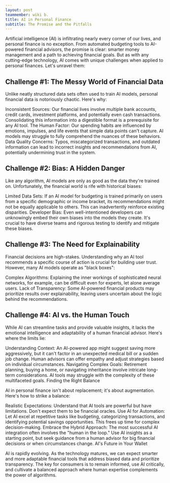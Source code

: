 ```yaml
---
layout: post
teammember: wiki b.
title: AI in Personal Finance
subtitle: The Promise and the Pitfalls
---
```

Artificial intelligence (AI) is infiltrating nearly every corner of our lives, and personal finance is no exception. From automated budgeting tools to AI-powered financial advisors, the promise is clear: smarter money management and a path to achieving financial goals. But as with any cutting-edge technology, AI comes with unique challenges when applied to personal finances. Let's unravel them:

## Challenge #1: The Messy World of Financial Data

Unlike neatly structured data sets often used to train AI models, personal financial data is notoriously chaotic. Here's why:

Inconsistent Sources: Our financial lives involve multiple bank accounts, credit cards, investment platforms, and potentially even cash transactions. Consolidating this information into a digestible format is a prerequisite for any AI tool.
The Human Factor: Our spending habits are influenced by emotions, impulses, and life events that simple data points can't capture. AI models may struggle to fully comprehend the nuances of these behaviors.
Data Quality Concerns: Typos, miscategorized transactions, and outdated information can lead to incorrect insights and recommendations from AI, potentially undermining trust in the system.

## Challenge #2: Bias: A Hidden Danger

Like any algorithm, AI models are only as good as the data they're trained on. Unfortunately, the financial world is rife with historical biases:

Limited Data Sets: If an AI model for budgeting is trained primarily on users from a specific demographic or income bracket, its recommendations might not be equally applicable to others. This can inadvertently reinforce existing disparities.
Developer Bias: Even well-intentioned developers can unknowingly embed their own biases into the models they create. It's crucial to have diverse teams and rigorous testing to identify and mitigate these biases.

## Challenge #3: The Need for Explainability

Financial decisions are high-stakes. Understanding why an AI tool recommends a specific course of action is crucial for building user trust. However, many AI models operate as "black boxes":

Complex Algorithms: Explaining the inner workings of sophisticated neural networks, for example, can be difficult even for experts, let alone average users.
Lack of Transparency: Some AI-powered financial products may prioritize results over explainability, leaving users uncertain about the logic behind the recommendations.

## Challenge #4:  AI vs. the Human Touch

While AI can streamline tasks and provide valuable insights, it lacks the emotional intelligence and adaptability of a human financial advisor. Here's where the limits lie:

Understanding Context: An AI-powered app might suggest saving more aggressively, but it can't factor in an unexpected medical bill or a sudden job change. Human advisors can offer empathy and adjust strategies based on individual circumstances.
Navigating Complex Goals: Retirement planning, buying a home, or navigating inheritance involve intricate long-term considerations. AI tools may struggle with the complexity of these multifaceted goals.
Finding the Right Balance

AI in personal finance isn't about replacement; it's about augmentation. Here's how to strike a balance:

Realistic Expectations: Understand that AI tools are powerful but have limitations. Don't expect them to be financial oracles.
Use AI for Automation: Let AI excel at repetitive tasks like budgeting, categorizing transactions, and identifying potential savings opportunities. This frees up time for complex decision-making.
Embrace the Hybrid Approach: The most successful AI integration often involves the "human in the loop." Use AI insights as a starting point, but seek guidance from a human advisor for big financial decisions or when circumstances change.
AI's Future in Your Wallet

AI is rapidly evolving. As the technology matures, we can expect smarter and more adaptable financial tools that address biased data and prioritize transparency. The key for consumers is to remain informed, use AI critically, and cultivate a balanced approach where human expertise complements the power of algorithms.